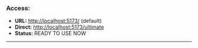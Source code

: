 ### **Access:**

- **URL:** <http://localhost:5173/> (default)
- **Direct:** <http://localhost:5173/ultimate>
- **Status:** READY TO USE NOW

---
